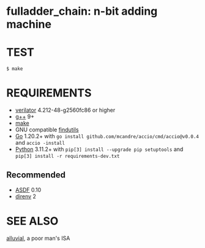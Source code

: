 # fulladder_chain: n-bit adding machine

# TEST

```console
$ make
```

# REQUIREMENTS

* [verilator](https://www.veripool.org/verilator/) 4.212-48-g2560fc86 or higher
* [g++](https://gcc.gnu.org/) 9+
* [make](https://pubs.opengroup.org/onlinepubs/009695299/utilities/make.html)
* GNU compatible [findutils](https://www.gnu.org/software/findutils/)
* [Go](https://golang.org/) 1.20.2+ with `go install github.com/mcandre/accio/cmd/accio@v0.0.4` and `accio -install`
* [Python](https://www.python.org/) 3.11.2+ with `pip[3] install --upgrade pip setuptools` and `pip[3] install -r requirements-dev.txt`

## Recommended

* [ASDF](https://asdf-vm.com/) 0.10
* [direnv](https://direnv.net/) 2

# SEE ALSO

[alluvial](https://github.com/mcandre/alluvial), a poor man's ISA
